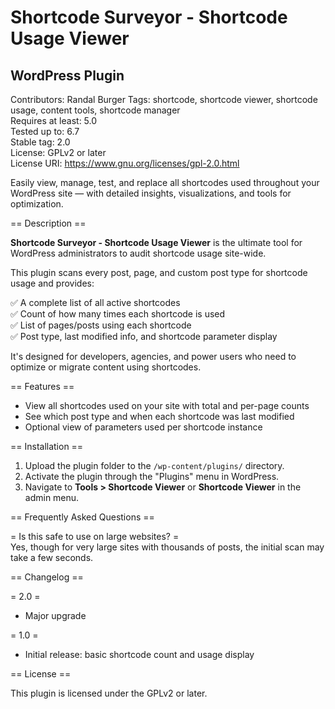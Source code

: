 # Shortcode Surveyor - Shortcode Usage Viewer
## WordPress Plugin
Contributors: Randal Burger 
Tags: shortcode, shortcode viewer, shortcode usage, content tools, shortcode manager  
Requires at least: 5.0  
Tested up to: 6.7  
Stable tag: 2.0  
License: GPLv2 or later  
License URI: https://www.gnu.org/licenses/gpl-2.0.html  

Easily view, manage, test, and replace all shortcodes used throughout your WordPress site — with detailed insights, visualizations, and tools for optimization.

== Description ==

**Shortcode Surveyor - Shortcode Usage Viewer** is the ultimate tool for WordPress administrators to audit shortcode usage site-wide.

This plugin scans every post, page, and custom post type for shortcode usage and provides:

✅ A complete list of all active shortcodes  
✅ Count of how many times each shortcode is used  
✅ List of pages/posts using each shortcode   
✅ Post type, last modified info, and shortcode parameter display  

It's designed for developers, agencies, and power users who need to optimize or migrate content using shortcodes.

== Features ==

- View all shortcodes used on your site with total and per-page counts
- See which post type and when each shortcode was last modified
- Optional view of parameters used per shortcode instance


== Installation ==

1. Upload the plugin folder to the `/wp-content/plugins/` directory.
2. Activate the plugin through the "Plugins" menu in WordPress.
3. Navigate to **Tools > Shortcode Viewer** or **Shortcode Viewer** in the admin menu.

== Frequently Asked Questions ==

= Is this safe to use on large websites? =  
Yes, though for very large sites with thousands of posts, the initial scan may take a few seconds.


== Changelog ==

= 2.0 =
* Major upgrade

= 1.0 =
* Initial release: basic shortcode count and usage display

== License ==

This plugin is licensed under the GPLv2 or later.  
